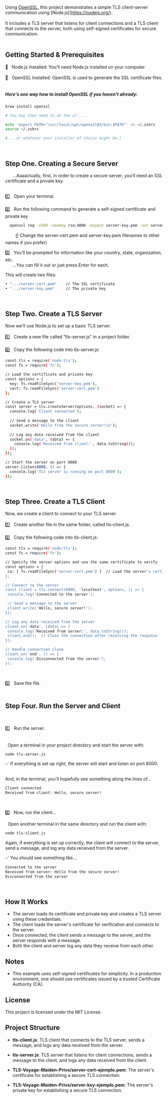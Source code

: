 Using [OpenSSL](https://www.openssl.org/), this project demonstrates a simple TLS client-server communication using [Node.js[(https://nodejs.org/). <br/><br/>
It includes a TLS server that listens for client connections and a TLS client that connects to the server, both using self-signed certificates for secure communication.  
<br/>

## Getting Started & Prerequisites <br/>

📌 &nbsp; Node.js Installed: You’ll need Node.js installed on your computer. <br/><br/>
📌 &nbsp; OpenSSL Installed: OpenSSL is used to generate the SSL certificate files.<br/>
<br/>

##### Here's one way how to install OpenSSL if you haven't already:
```bash
brew install openssl

# You may then need to do the ol'....

echo 'export PATH="/usr/local/opt/openssl@3/bin:$PATH"' >> ~/.zshrc
source ~/.zshrc    

# ...or whatever your installer of choice might be.)
```
<br/>  

## Step One. Creating a Secure Server  

&nbsp; &nbsp; &nbsp; ...Aaaactually, first, in order to create a secure server, you’ll need an SSL certificate and a private key.  
<br/>

 1️⃣ &nbsp; Open your terminal. <br/>
 <br/>
 2️⃣ &nbsp; Run the following command to generate a self-signed certificate and private key
    
  ```bash
    openssl req -x509 -newkey rsa:4096 -keyout server-key.pem -out server-cert.pem -days 365 -nodes
  ```
  &nbsp; &nbsp; &nbsp; &nbsp; ☝️ Change the server-cert.pem and server-key.pem filenames to other names if you prefer)
<br/>

3️⃣ &nbsp; You’ll be prompted for information like your country, state, organization, etc. 
<br/> &nbsp; &nbsp; &nbsp; ...You can fill it out or just press Enter for each.
<br/>

This will create two files: <br/>
```bash
• ".../server-cert.pem"    // The SSL certificate
• ".../server-key.pem"     // The private key
```
<br/>

## Step Two. Create a TLS Server

Now we'll use Node.js to set up a basic TLS server.
<br/>
<br/>
 1️⃣ &nbsp; Create a new file called "tls-server.js" in a project folder. <br/>
 <br/>
 2️⃣ &nbsp; Copy the following code into tls-server.js:
```bash
const tls = require('node:tls');
const fs = require('fs');

// Load the certificate and private key
const options = {
  key: fs.readFileSync('server-key.pem'),
  cert: fs.readFileSync('server-cert.pem')
};

// Create a TLS server
const server = tls.createServer(options, (socket) => {
  console.log('Client connected');
  
  // Send a message to the client
  socket.write('Hello from the secure server!\n');
  
  // Log any data received from the client
  socket.on('data', (data) => {
    console.log('Received from client:', data.toString());
  });
});

// Start the server on port 8000
server.listen(8000, () => {
  console.log('TLS server is running on port 8000');
});
```
<br/>


## Step Three. Create a TLS Client

Now, we create a client to connect to your TLS server.
<br/>
<br/>
 1️⃣ &nbsp; Create another file in the same folder, called tls-client.js. <br/>
 <br/>
 2️⃣ &nbsp; Copy the following code into tls-client.js:
 ```bash
const tls = require('node:tls');
const fs = require('fs');

// Specify the server options and use the same certificate to verify
const options = {
  ca: [ fs.readFileSync('server-cert.pem') ]  // Load the server's certificate for verification
};

// Connect to the server
const client = tls.connect(8000, 'localhost', options, () => {
  console.log('Connected to the server');

  // Send a message to the server
  client.write('Hello, secure server!');
});

// Log any data received from the server
client.on('data', (data) => {
  console.log('Received from server:', data.toString());
  client.end();  // Close the connection after receiving the response
});

// Handle connection close
client.on('end', () => {
  console.log('Disconnected from the server');
});
```
<br/>

3️⃣ &nbsp; Save the file.
<br/>
<br/>


## Step Four. Run the Server and Client
<br/>

 1️⃣ &nbsp; Run the server. <br/>
<br/>

 &nbsp; Open a terminal in your project directory and start the server with:
 ```bash
node tls-server.js
``` 
✅ If everything is set up right, the server will start and listen on port 8000.<br/>
 <br/>

And, in the terminal, you'll hopefully see something along the lines of...
 ```bash
Client connected
Received from client: Hello, secure server!
```
<br/>
 
 2️⃣ &nbsp; Now, run the client...
  <br/>
  
 &nbsp; Open another terminal in the same directory and run the client with:
 ```bash
node tls-client.js
```
 Again, if everything is set up correctly, the client will connect to the server, send a message, and log any data received from the server.<br/>
 
 ✅ You should see something like... <br/>
 ```bash
Connected to the server
Received from server: Hello from the secure server!
Disconnected from the server
```
<br/>

## How It Works

- The server loads its certificate and private key and creates a TLS server using these credentials.
- The client loads the server's certificate for verification and connects to the server.
- Once connected, the client sends a message to the server, and the server responds with a message.
- Both the client and server log any data they receive from each other.

## Notes

- This example uses self-signed certificates for simplicity. In a production environment, one should use certificates issued by a trusted Certificate Authority (CA).


## License

This project is licensed under the MIT License.


## Project Structure

- **tls-client.js**: TLS client that connects to the TLS server, sends a message, and logs any data received from the server.

- **tls-server.js**: TLS server that listens for client connections, sends a message to the client, and logs any data received from the client.


- **TLS-Voyage-Maiden-Privs/server-cert-ejemplo.pem**: The server's certificate for establishing a secure TLS connection.

- **TLS-Voyage-Maiden-Privs/server-key-ejemplo.pem**: The server's private key for establishing a secure TLS connection.
<br/>
